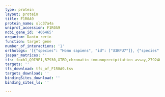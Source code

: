 ```yaml
---
type: protein
layout: protein
title: F1R0A9
protein_name: slc37a4a
uniprot_accession: F1R0A9
ncbi_gene_id: '406465'
organism: Danio rerio
function: target gene
number_of_interactions: '1'
orthologs: '[{"species": "Homo sapiens", "id": ["U3KPU7"]}, {"species": "Mus musculus", "id": ["Q9D1F9"]}, {"species": "Rattus norvegicus", "id": ["<a href=\"/protein/a0a0g2jty3\">A0A0G2JTY3</a>"]}, {"species": "Caenorhabditis elegans", "id": ["<a href=\"/protein/q20523\">Q20523</a>"]}]'
jaspar_matrices: ''
tfs: foxh1,Q9I9E1,57930,GTRD,chromatin immunoprecipitation assay,27924024%5Buid%5D,No
targets: ''
tfs_download: tfs_of_F1R0A9.tsv
targets_download: ''
bindingSites_download: ''
binding_sites_ls: ''

---
```

